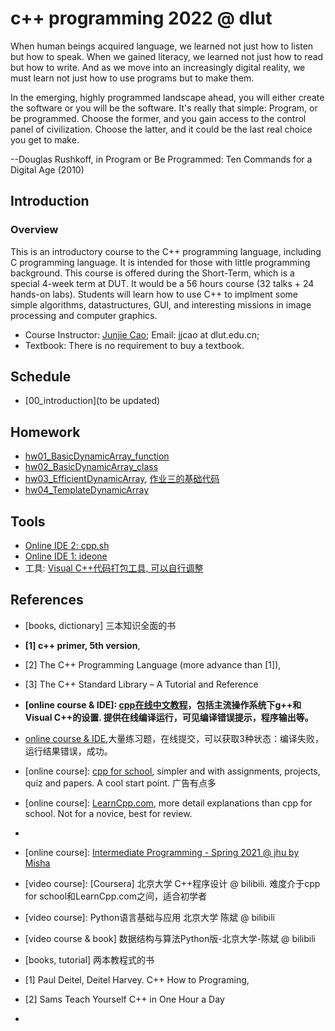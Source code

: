# c++ programming 2022 @ dlut
When human beings acquired language, we learned not just how to listen but how to speak. When we gained literacy, we learned not just how to read but how to write. And as we move into an increasingly digital reality, we must learn not just how to use programs but to make them.

In the emerging, highly programmed landscape ahead, you will either create the software or you will be the software. It's really that simple: Program, or be programmed. Choose the former, and you gain access to the control panel of civilization. Choose the latter, and it could be the last real choice you get to make.

--Douglas Rushkoff, in Program or Be Programmed: Ten Commands for a Digital Age (2010)

## Introduction
### Overview
This is an introductory course to the C++ programming language, including C programming language. 
    It is intended for those with little programming background. 
    This course is offered during the Short-Term, which is a special 4-week term at DUT. It would be a 56 hours course (32 talks + 24 hands-on labs). 
    Students will learn how to use C++ to implment some simple algorithms, datastructures, GUI, and interesting missions in image processing and computer graphics.

- Course Instructor: [Junjie Cao](http://jjcao.github.io/); Email: jjcao at dlut.edu.cn; 
- Textbook: There is no requirement to buy a textbook.

## Schedule
- [00_introduction](to be updated)   

## Homework
- [hw01_BasicDynamicArray_function](https://github.com/jjcao/cPlusPlus/blob/gh-pages/_powerpoints/hw01_BasicDynamicArray_function.pdf?raw=true)
- [hw02_BasicDynamicArray_class](https://github.com/jjcao/cPlusPlus/blob/gh-pages/_powerpoints/hw02_BasicDynamicArray_class.pdf?raw=true)
- [hw03_EfficientDynamicArray](https://github.com/jjcao/cPlusPlus/blob/gh-pages/_powerpoints/hw03_EfficientDynamicArray.pdf?raw=true), [作业三的基础代码]()
- [hw04_TemplateDynamicArray](https://github.com/jjcao/cPlusPlus/blob/gh-pages/_powerpoints/hw04_TemplateDynamicArray.pdf?raw=true)

## Tools
- [Online IDE 2: cpp.sh](http://cpp.sh)
- [Online IDE 1: ideone](http://ideone.com)
- 工具: [Visual C++代码打包工具, 可以自行调整](https://github.com/jjcao/jjcao_code/blob/head/packing.bat)
 <!--
- Online IDE: [Processing](https://processing.org), develop and display visualization online.
 
- [Online Problemset, LeetCode](https://leetcode.com/problemset) 高级，不适合本课
  
- [北大课件](https://github.com/chiuchiuuu/programming-and-algorithm)
- [北大练习](http://cxsjsxmooc.openjudge.cn/test) 失效
-->  

 <!--
<li>[总结]: <a href="https://blog.csdn.net/LF_2016/article/details/52434575">C++知识体系</a>, 
    总结的很好，包括一些高级内容.</li>
-->

## References
- [books, dictionary] 三本知识全面的书 
- **[1] c++ primer, 5th version**, 
- [2] The C++ Programming Language (more advance than [1]), 
- [3] The C++ Standard Library – A Tutorial and Reference

- **[online course & IDE]: [cpp在线中文教程](https://www.runoob.com/cplusplus/cpp-tutorial.html)，包括主流操作系统下g++和Visual C++的设置. 提供在线编译运行，可见编译错误提示，程序输出等。**

- [online course & IDE](https://www.dotcpp.com),大量练习题，在线提交，可以获取3种状态：编译失败，运行结果错误，成功。

- [online course]: [cpp for school](http://www.cppforschool.com/), simpler and with assignments, projects, quiz and papers. A cool start point. 广告有点多

- [online course]: [LearnCpp.com](http://www.learncpp.com/), more detail explanations than cpp for school. Not for a novice, best for review.

- [dictionary]: [cplusplus.com](http://www.cplusplus.com/)


- [online course]: [Intermediate Programming - Spring 2021 @ jhu by Misha](https://jhu-ip.github.io/cs220-sp21/)


- [video course]: [Coursera] 北京大学 C++程序设计 @ bilibili. 难度介于cpp for school和LearnCpp.com之间，适合初学者
- [video course]: Python语言基础与应用 北京大学 陈斌 @ bilibili
- [video course & book] 数据结构与算法Python版-北京大学-陈斌 @ bilibili
  
- [books, tutorial] 两本教程式的书
- [1] Paul Deitel, Deitel Harvey. C++ How to Programing, 
- [2] Sams Teach Yourself C++ in One Hour a Day
- 
<!--
- **[online course & IDE]: [w3cschool for c++](https://www.w3cschool.cn/cpp/), 成功有输出，失败无提示，速度慢，2021**
- [book]: C++编程关键路径—程序员求职指南
-->